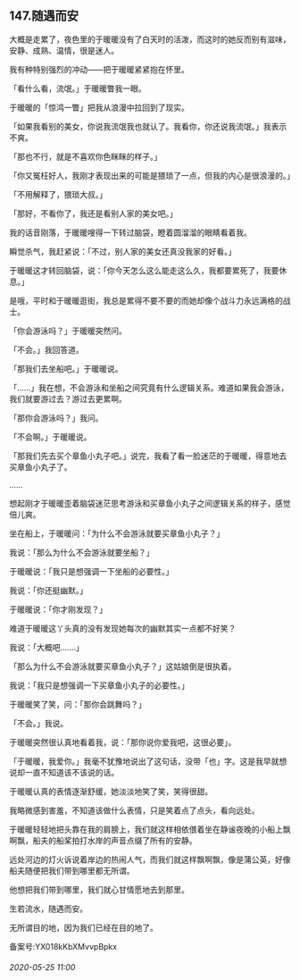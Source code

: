 ## 147.随遇而安
大概是走累了，夜色里的于暖暖没有了白天时的活泼，而这时的她反而别有滋味，安静、成熟、温情，很是迷人。


我有种特别强烈的冲动——把于暖暖紧紧抱在怀里。


「看什么看，流氓。」于暖暖瞥我一眼。


于暖暖的「惊鸿一瞥」把我从浪漫中拉回到了现实。


「如果我看别的美女，你说我流氓我也就认了。我看你，你还说我流氓。」我表示不爽。


「那也不行，就是不喜欢你色眯眯的样子。」


「你又冤枉好人，我刚才表现出来的可能是猥琐了一点，但我的内心是很浪漫的。」


「不用解释了，猥琐大叔。」


「那好，不看你了，我还是看别人家的美女吧。」


我的话音刚落，于暖暖嗖得一下转过脑袋，瞪着圆溜溜的眼睛看着我。


瞬觉杀气，我赶紧说：「不过，别人家的美女还真没我家的好看。」


于暖暖这才转回脑袋，说：「你今天怎么这么能走这么久，我都要累死了，我要休息。」


是哦，平时和于暖暖逛街，我总是累得不要不要的而她却像个战斗力永远满格的战士。


「你会游泳吗？」于暖暖突然问。


「不会。」我回答道。


「那我们去坐船吧。」于暖暖说。


「……」我在想，不会游泳和坐船之间究竟有什么逻辑关系。难道如果我会游泳，我们就要游过去？游过去更累啊。


「那你会游泳吗？」我问。


「不会啊。」于暖暖说。


「那我们先去买个章鱼小丸子吧。」说完，我看了看一脸迷茫的于暖暖，得意地去买章鱼小丸子了。


……


想起刚才于暖暖歪着脑袋迷茫思考游泳和买章鱼小丸子之间逻辑关系的样子，感觉倍儿爽。


坐在船上，于暖暖问：「为什么不会游泳就要买章鱼小丸子？」


我说：「那么为什么不会游泳就要坐船？」


于暖暖说：「我只是想强调一下坐船的必要性。」


我说：「你还挺幽默。」


于暖暖说：「你才刚发现？」


难道于暖暖这丫头真的没有发现她每次的幽默其实一点都不好笑？


我说：「大概吧…….」


「那么为什么不会游泳就要买章鱼小丸子？」这姑娘倒是很执着。


我说：「我只是想强调一下买章鱼小丸子的必要性。」


于暖暖笑了笑，问：「那你会跳舞吗？」


「不会。」我说。


于暖暖突然很认真地看着我，说：「那你说你爱我吧，这很必要」。


「于暖暖，我爱你。」我毫不犹豫地说出了这句话，没带「也」字。这是我早就想说却一直不知道该不该说的话。


于暖暖认真的表情逐渐舒缓，她淡淡地笑了笑，笑得很甜。


我略微感到害羞，不知道该做什么表情，只是笑着点了点头，看向远处。


于暖暖轻轻地把头靠在我的肩膀上，我们就这样相依偎着坐在静谧夜晚的小船上飘啊飘，船夫的船桨拍打水岸的声音点缀了所有的安静。


远处河边的灯火诉说着岸边的热闹人气，而我们就这样飘啊飘，像是蒲公英，好像船夫随便把我们带到哪里都无所谓。


他想把我们带到哪里，我们就心甘情愿地去到那里。


生若流水，随遇而安。


无所谓目的地，因为我们已经在目的地了。


备案号:YX018kKbXMvvpBpkx


###### 2020-05-25 11:00
